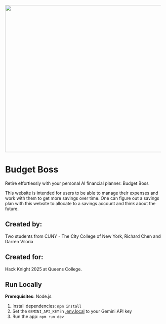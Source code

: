 <div align="center">
<img width="1200" height="475" alt="GHBanner" src="https://cdn.discordapp.com/attachments/1281282014451990682/1429273813140508672/budgetbossmain.png?ex=68f58a77&is=68f438f7&hm=e6a1151a69356742d704f55e3f0bde355faf1d206a898c0f5f6965e04c832d7e&" />
</div>

# Budget Boss

Retire effortlessly with your personal AI financial planner: Budget Boss

This website is intended for users to be able to manage their expenses and work with them to get more savings over time.
One can figure out a savings plan with this website to allocate to a savings account and think about the future.



## Created by:

Two students from CUNY - The City College of New York, Richard Chen and Darren Viloria

## Created for:

Hack Knight 2025 at Queens College.






## Run Locally

**Prerequisites:**  Node.js


1. Install dependencies:
   `npm install`
2. Set the `GEMINI_API_KEY` in [.env.local](.env.local) to your Gemini API key
3. Run the app:
   `npm run dev`
